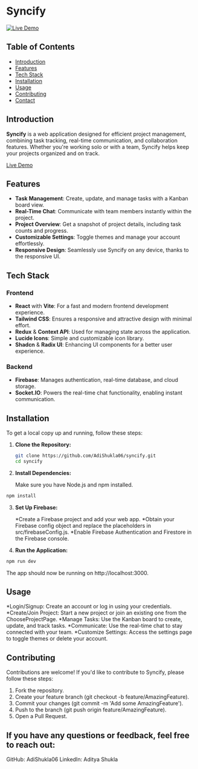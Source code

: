 # Syncify

[![Live Demo](https://img.shields.io/badge/Live-Demo-brightgreen)](https://syncify-pink.vercel.app/)

## Table of Contents

- [Introduction](#introduction)
- [Features](#features)
- [Tech Stack](#tech-stack)
- [Installation](#installation)
- [Usage](#usage)
- [Contributing](#contributing)
- [Contact](#contact)

## Introduction

**Syncify** is a web application designed for efficient project management, combining task tracking, real-time communication, and collaboration features. Whether you're working solo or with a team, Syncify helps keep your projects organized and on track.

[Live Demo](https://syncify-pink.vercel.app/)

## Features

- **Task Management**: Create, update, and manage tasks with a Kanban board view.
- **Real-Time Chat**: Communicate with team members instantly within the project.
- **Project Overview**: Get a snapshot of project details, including task counts and progress.
- **Customizable Settings**: Toggle themes and manage your account effortlessly.
- **Responsive Design**: Seamlessly use Syncify on any device, thanks to the responsive UI.

## Tech Stack

### Frontend

- **React** with **Vite**: For a fast and modern frontend development experience.
- **Tailwind CSS**: Ensures a responsive and attractive design with minimal effort.
- **Redux** & **Context API**: Used for managing state across the application.
- **Lucide Icons**: Simple and customizable icon library.
- **Shadcn** & **Radix UI**: Enhancing UI components for a better user experience.

### Backend

- **Firebase**: Manages authentication, real-time database, and cloud storage.
- **Socket.IO**: Powers the real-time chat functionality, enabling instant communication.

## Installation

To get a local copy up and running, follow these steps:

1. **Clone the Repository:**

   ```bash
   git clone https://github.com/AdiShukla06/syncify.git
   cd syncify

2. **Install Dependencies:**

    Make sure you have Node.js and npm installed.

  ```bash
  npm install
  ```

3. **Set Up Firebase:**

   *Create a Firebase project and add your web app.
   *Obtain your Firebase config object and replace the placeholders in src/firebaseConfig.js.
   *Enable Firebase Authentication and Firestore in the Firebase console.  

4. **Run the Application:**

  ```bash
  npm run dev
  ```

The app should now be running on http://localhost:3000.

## Usage
*Login/Signup: Create an account or log in using your credentials.
*Create/Join Project: Start a new project or join an existing one from the ChooseProjectPage.
*Manage Tasks: Use the Kanban board to create, update, and track tasks.
*Communicate: Use the real-time chat to stay connected with your team.
*Customize Settings: Access the settings page to toggle themes or delete your account.

## Contributing
Contributions are welcome! If you'd like to contribute to Syncify, please follow these steps:

1. Fork the repository.
2. Create your feature branch (git checkout -b feature/AmazingFeature).
3. Commit your changes (git commit -m 'Add some AmazingFeature').
4. Push to the branch (git push origin feature/AmazingFeature).
5. Open a Pull Request.

## If you have any questions or feedback, feel free to reach out:

GitHub: AdiShukla06
LinkedIn: Aditya Shukla
